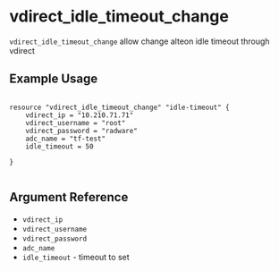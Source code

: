 # vdirect_idle_timeout_change

`vdirect_idle_timeout_change` allow change alteon idle timeout through vdirect

## Example Usage


```hcl

resource "vdirect_idle_timeout_change" "idle-timeout" {
	vdirect_ip = "10.210.71.71"
	vdirect_username = "root"
	vdirect_password = "radware"
	adc_name = "tf-test"
  	idle_timeout = 50

}


```       

## Argument Reference

* `vdirect_ip`
* `vdirect_username`
* `vdirect_password`
* `adc_name`
* `idle_timeout` - timeout to set
